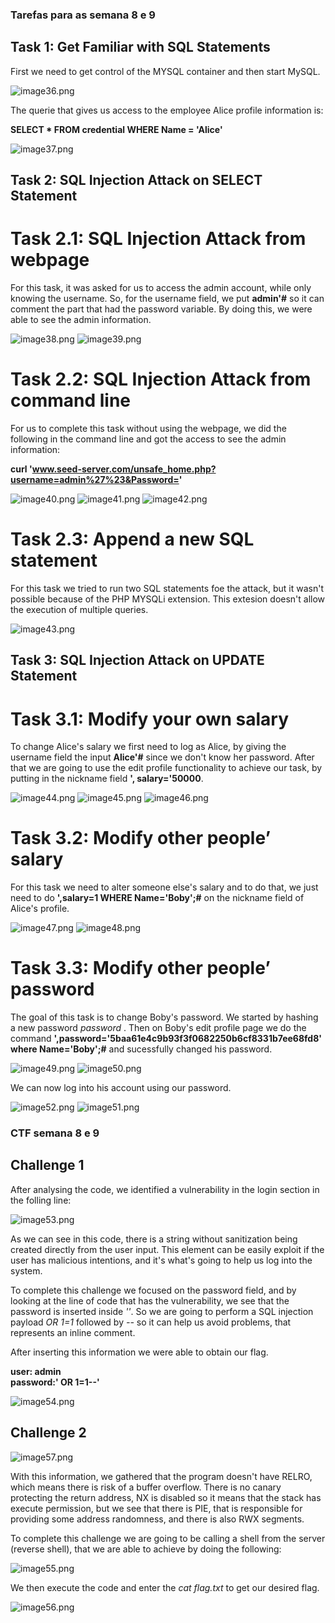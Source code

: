 ### Tarefas para as semana 8 e 9 

## Task 1: Get Familiar with SQL Statements

First we need to get control of the MYSQL container and then start MySQL.

![image36.png](images/image36.png)

The querie that gives us access to the employee Alice profile information is: 

**SELECT * FROM credential WHERE Name = 'Alice'**

![image37.png](images/image37.png)

## Task 2: SQL Injection Attack on SELECT Statement

# Task 2.1: SQL Injection Attack from webpage

For this task, it was asked for us to access the admin account, while only knowing the username. So, for the username field, we put **admin'#** so it can comment the part that had the password variable. By doing this, we were able to see the admin information.

![image38.png](images/image38.png)
![image39.png](images/image39.png)

# Task 2.2: SQL Injection Attack from command line

For us to complete this task without using the webpage, we did the following in the command line and got the access to see the admin information:

**curl 'www.seed-server.com/unsafe_home.php?username=admin%27%23&Password='**

![image40.png](images/image40.png)
![image41.png](images/image41.png)
![image42.png](images/image42.png)

# Task 2.3: Append a new SQL statement

For this task we tried to run two SQL statements foe the attack, but it wasn't possible because of the PHP MYSQLi extension. This extesion doesn't allow the execution of multiple queries.

![image43.png](images/image43.png)

## Task 3: SQL Injection Attack on UPDATE Statement

# Task 3.1: Modify your own salary

To change Alice's salary we first need to log as Alice, by giving the username field the input **Alice'#** since we don't know her password. After that we are going to use the edit profile functionality to achieve our task, by putting in the nickname field **', salary='50000**.

![image44.png](images/image44.png)
![image45.png](images/image45.png)
![image46.png](images/image46.png)

# Task 3.2: Modify other people’ salary

For this task we need to alter someone else's salary and to do that, we just need to do **',salary=1 WHERE Name='Boby';#** on the nickname field of Alice's profile.

![image47.png](images/image47.png)
![image48.png](images/image48.png)

# Task 3.3: Modify other people’ password

The goal of this task is to change Boby's password. We started by hashing a new password *password* .
Then on Boby's edit profile page we do the command **',password='5baa61e4c9b93f3f0682250b6cf8331b7ee68fd8' where Name='Boby';#** and sucessfully changed his password.

![image49.png](images/image49.png)
![image50.png](images/image50.png)

We can now log into his account using our password.

![image52.png](images/image52.png)
![image51.png](images/image51.png)

### CTF semana 8 e 9

## Challenge 1

After analysing the code, we identified a vulnerability in the login section in the folling line:

![image53.png](images/image53.png)

As we can see in this code, there is a string without sanitization being created directly from the user input. This element can be easily exploit if the user has malicious intentions, and it's what's going to help us log into the system.

To complete this challenge we focused on the password field, and by looking at the line of code that has the vulnerability, we see that the password is inserted inside *''*. So we are going to perform a SQL injection payload *OR 1=1* followed by *--* so it can help us avoid problems, that represents an inline comment. <br>

After inserting this information we were able to obtain our flag. <br>

**user: admin <br>
password:' OR 1=1--'**

![image54.png](images/image54.png)

## Challenge 2

![image57.png](images/image57.png)

With this information, we gathered that the program doesn't have RELRO, which means there is risk of a buffer overflow. There is no canary protecting the return address, NX is disabled so it means that the stack has execute permission, but we see that there is PIE, that is responsible for providing some address randomness, and there is also RWX segments. <br>

To complete this challenge we are going to be calling a shell from the server (reverse shell), that we are able to achieve by doing the following:

![image55.png](images/image55.png)

We then execute the code and enter the *cat flag.txt* to get our desired flag.

![image56.png](images/image56.png)

